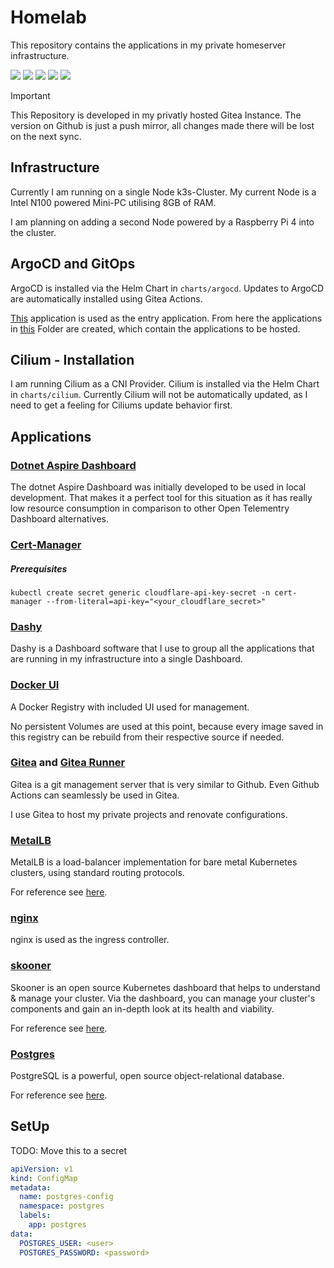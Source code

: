 # Homelab
This repository contains the applications in my private homeserver infrastructure.

![](https://img.shields.io/badge/k3s-informational?style=flat-square&logo=k3s&logoColor=white&color=0366D6)
![](https://img.shields.io/badge/ArgoCD-informational?style=flat-square&logo=argo&logoColor=white&color=0366D6)
![](https://img.shields.io/badge/Helm-informational?style=flat-square&logo=helm&logoColor=white&color=0366D6)
![](https://img.shields.io/badge/Gitea-informational?style=flat-square&logo=gitea&logoColor=white&color=0366D6)
![](https://img.shields.io/badge/Cilium-informational?style=flat-square&logo=cilium&logoColor=white&color=0366D6)

> [!IMPORTANT]
> This Repository is developed in my privatly hosted Gitea Instance.
> The version on Github is just a push mirror, all changes made there will be lost on the next sync.

## Infrastructure
Currently I am running on a single Node k3s-Cluster.
My current Node is a Intel N100 powered Mini-PC utilising 8GB of RAM.

I am planning on adding a second Node powered by a Raspberry Pi 4 into the cluster.

## ArgoCD and GitOps
ArgoCD is installed via the Helm Chart in `charts/argocd`.
Updates to ArgoCD are automatically installed using Gitea Actions.

[This](applications.yaml) application is used as the entry application.
From here the applications in [this](/applications/) Folder are created,
which contain the applications to be hosted.

## Cilium - Installation
I am running Cilium as a CNI Provider. Cilium is installed via the Helm Chart in `charts/cilium`.
Currently Cilium will not be automatically updated, as I need to get a feeling for Ciliums update behavior first.



## Applications

### [Dotnet Aspire Dashboard](/applications/aspire-dashboard.yaml)
The dotnet Aspire Dashboard was initially developed to be used in local development.
That makes it a perfect tool for this situation as it has really low resource consumption in comparison
to other Open Telementry Dashboard alternatives.

### [Cert-Manager](/applications/cert-manager.yaml)

##### Prerequisites
```kubectl create secret generic cloudflare-api-key-secret -n cert-manager --from-literal=api-key="<your_cloudflare_secret>"```

### [Dashy](/applications/dashy.yaml)
Dashy is a Dashboard software that I use to group all the applications that are running
in my infrastructure into a single Dashboard.

### [Docker UI](/applications/docker-ui.yaml)
A Docker Registry with included UI used for management.

No persistent Volumes are used at this point, because every image saved in this registry
can be rebuild from their respective source if needed.

### [Gitea](/applications/gitea.yaml) and [Gitea Runner](/applications/gitea-runner.yaml)
Gitea is a git management server that is very similar to Github.
Even Github Actions can seamlessly be used in Gitea.

I use Gitea to host my private projects and renovate configurations.

### [MetalLB](/applications/metallb.yaml)
MetalLB is a load-balancer implementation for bare metal Kubernetes clusters, using standard routing protocols.

For reference see [here](https://metallb.universe.tf/).

### [nginx](/applications/nginx-ingress.yaml)
nginx is used as the ingress controller.


### [skooner](/applications/skooner.yaml)

Skooner is an open source Kubernetes dashboard that helps to understand & manage your cluster.
Via the dashboard, you can manage your cluster's components and gain an in-depth look at its health and viability.

For reference see [here](https://skooner.io/).

### [Postgres](/applications/postgres.yaml)
PostgreSQL is a powerful, open source object-relational database.

For reference see [here](https://www.postgresql.org/).

## SetUp
TODO: Move this to a secret

```yml
apiVersion: v1
kind: ConfigMap
metadata:
  name: postgres-config
  namespace: postgres
  labels:
    app: postgres
data:
  POSTGRES_USER: <user>
  POSTGRES_PASSWORD: <password>
```
